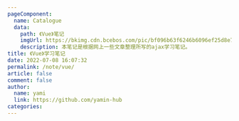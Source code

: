 ```yaml
---
pageComponent:
  name: Catalogue
  data:
    path: 《Vue》笔记
    imgUrl: https://bkimg.cdn.bcebos.com/pic/bf096b63f6246b6096ef25d8e7f81a4c500fa2bd?x-bce-process=image/resize,m_lfit,w_536,limit_1/format,f_jpg
    description: 本笔记是根据网上一些文章整理所写的ajax学习笔记。
title: 《Vue》学习笔记
date: 2022-07-08 16:07:32
permalink: /note/vue/
article: false
comment: false
author:
  name: yami
  link: https://github.com/yamin-hub
categories:
---
```

